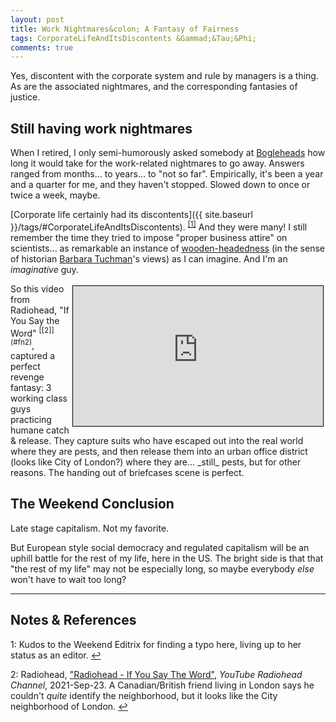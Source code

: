 ```yaml
---
layout: post
title: Work Nightmares&colon; A Fantasy of Fairness
tags: CorporateLifeAndItsDiscontents &Gammad;&Tau;&Phi;
comments: true
---
```


Yes, discontent with the corporate system and rule by managers is a thing.  As are
the associated nightmares, and the corresponding fantasies of justice.  


## Still having work nightmares  

When I retired, I only semi-humorously asked somebody at
[Bogleheads](https://www.bogleheads.org/) how long it would take for the work-related
nightmares to go away.  Answers ranged from months&hellip; to years&hellip; to "not so far".
Empirically, it's been a year and a quarter for me, and they haven't stopped.  Slowed
down to once or twice a week, maybe.  

[Corporate life certainly had its discontents]({{ site.baseurl }}/tags/#CorporateLifeAndItsDiscontents). <sup id="fn1a">[[1]](#fn1)</sup>  And they were many!  I still remember the time they tried to impose "proper business attire" on scientists&hellip; as remarkable an instance of [wooden-headedness](https://www.dailykos.com/stories/2004/5/15/29251/-) (in the sense of historian [Barbara Tuchman](https://en.wikipedia.org/wiki/Barbara_W._Tuchman)'s views) as I can imagine.  And I'm an _imaginative_ guy.  

<iframe width="400" height="224" src="https://www.youtube.com/embed/vnhKaCjCIqM" allow="accelerometer; encrypted-media; gyroscope; picture-in-picture" allowfullscreen style="float: right; margin: 3px 3px 3px 3px; border: 1px solid #000000;"></iframe>
So this video from Radiohead, "If You Say the Word" <sup id="fn2a">[[2]](#fn2)</sup>,
captured a perfect revenge fantasy: 3 working class guys practicing humane catch &amp;
release.  They capture suits who have escaped out into the real world where they are pests,
and then release them into an urban office district (looks like City of London?) where
they are&hellip; _still_ pests, but for other reasons.  The handing out of briefcases
scene is perfect.  


## The Weekend Conclusion  

Late stage capitalism.  Not my favorite.  

But European style social democracy and regulated capitalism will be an uphill battle for
the rest of my life, here in the US.  The bright side is that that "the rest of my life"
may not be especially long, so maybe everybody _else_ won't have to wait too long?  

---

## Notes &amp; References  

<!--
<sup id="fn1a">[[1]](#fn1)</sup>

<a id="fn1">1</a>: *** [↩](#fn1a)  

<img src="{{ site.baseurl }}/images/***" width="400" height="***" alt="***" title = "***" style="float: right; margin: 3px 3px 3px 3px; border: 1px solid #000000;">

<iframe width="400" height="224" src="***" allow="accelerometer; encrypted-media; gyroscope; picture-in-picture" allowfullscreen style="float: right; margin: 3px 3px 3px 3px; border: 1px solid #000000;"></iframe>
-->

<a id="fn1">1</a>: Kudos to the Weekend Editrix for finding a typo here, living up to her
status as an editor. [↩](#fn1a)  

<a id="fn2">2</a>: Radiohead, ["Radiohead - If You Say The Word"](https://www.youtube.com/watch?v=vnhKaCjCIqM), _YouTube Radiohead Channel_, 2021-Sep-23.  A Canadian/British friend living in London says he couldn't _quite_ identify the neighborhood, but it looks like the City neighborhood of London. [↩](#fn2a)  
